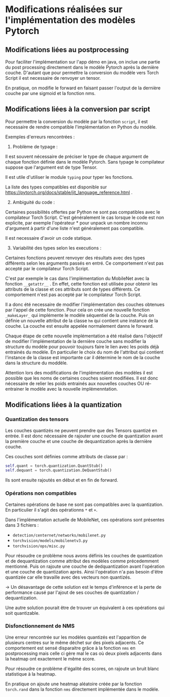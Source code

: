 # Modifications réalisées sur l'implémentation des modèles Pytorch

## Modifications liées au postprocessing

Pour faciliter l'implémentation sur l'app démo en java, on inclue une partie du post processing directement dans le modèle Pytorch après la dernière couche. D'autant que pour permettre la conversion du modèle vers Torch Script il est necessaire de renvoyer un tensor.

En pratique, on modifie le forward en faisant passer l'output de la dernière couche par une sigmoid et la fonction nms.

## Modifications liées à la conversion par script

Pour permettre la conversion du modèle par la fonction ```script```, il est necessaire de rendre compatible l'implémentation en Python du modèle.

Exemples d'erreurs rencontrées :

1. Problème de typage : 

Il est souvent nécessaire de préciser le type de chaque argument de chaque fonction définie dans le modèle Pytorch. Sans typage le compilateur suppose que l'argument est de type Tensor. 

Il est utile d'utiliser le module ```typing``` pour typer les fonctions.

La liste des types compatibles est disponible sur https://pytorch.org/docs/stable/jit_language_reference.html .

2. Ambiguité du code : 

Certaines possibilités offertes par Python ne sont pas compatibles avec le compilateur Torch Script. C'est généralement le cas lorsque le code est non explicite, par exemple l'opérateur * pour unpack un nombre inconnu d'argument à partir d'une liste n'est généralement pas compatible. 

Il est necessaire d'avoir un code statique. 

3. Variabilité des types selon les executions : 

Certaines fonctions peuvent renvoyer des résultats avec des types différents selon les arguments passés en entré. Ce comportement n'est pas accepté par le compilateur Torch Script. 

C'est par exemple le cas dans l'implémentation du MobileNet avec la fonction ```__getattr__``` . En effet, cette fonction est utilisée pour obtenir les attributs de la classe et ces attributs sont de types différents. Ce comportement n'est pas accepté par le compilateur Torch Script.

Il a donc été necessaire de modifier l'implémentation des couches obtenues par l'appel de cette fonction. Pour cela on crée une nouvelle fonction ```_makeLayer_``` qui implémente le modèle séquentiel de la couche. Puis on définie un nouvelle attribut de la classe ```hm``` qui contient une instance de la couche. La couche est ensuite appelée normalement danns le forward. 

Chaque étape de cette nouvelle implémentation a été réalisé dans l'objectif de modifier l'implémentation de la dernière couche sans modifier la structure du modèle pour pouvoir toujours faire le lien avec les poids déjà entrainés du modèle. En particulier le choix du nom de l'attribut qui contient l'instance de la classe est importante car il détermine le nom de la couche dans la structure du moddèle.

Attention lors des modifications de l'implémentation des modèles il est possible que les noms de certaines couches soient modifiées. Il est donc nécessaire de relier les poids entrainés aux nouvelles couches OU ré-entrainer le modèle avec la nouvelle implémenntation.

## Modifications liées à la quantization

### Quantization des tensors

Les couches quantizés ne peuvent prendre que des Tensors quantizé en entrée. Il est donc nécessaire de rajouter une couche de quantization avant la première couche et une couche de dequantization après la dernière couche.

Ces couches sont définies comme attributs de classe par :          
```Python
self.quant = torch.quantization.QuantStub()
self.dequant = torch.quantization.DeQuantStub()
```

Ils sont ensuite rajoutés en début et en fin de forward.

### Opérations non compatibles

Certaines opérations de base ne sont pas compatibles avec la quantization. En particulier il s'agit des opérationns ```*``` et ```+```.

Dans l'implémentation actuelle de MobileNet, ces opérations sont présentes dans 3 fichiers :

- ```detection/centernet/networks/mobilenet.py```
- ```torchvision/models/mobilenetv3.py```
- ```torchvision/ops/misc.py```

Pour résoudre ce problème nous avons définis les couches de quantization et de dequantization comme attribut des modèles comme précedemment mentionné. Puis on rajoute une couche de dedquantization avant l'opération et une couche de quantization après. Ainsi l'opération n'a pas besoin d'être quantizée car elle travaille avec des vecteurs non quantizés. 

-> Un désavantage de cette solution est le temps d'inférence et la perte de performance causé par l'ajout de ses couches de quantization / dequantization.

Une autre solution pourait être de trouver un équivalent à ces opérations qui soit quantizable.


### Disfonctionnement de NMS

Une erreur rencontrée sur les modèles quantizés est l'apparition de plusieurs centres sur le même déchet sur des pixels adjacents. Ce comportement est sensé disparaitre grâce à la fonction ```nms``` en postprocessing mais celle ci gère mal le cas où deux pixels adjacents dans la heatmap ont exactement le même score. 

Pour résoudre ce problème d'égalité des scores, on rajoute un bruit blanc statistique à la heatmap. 

En pratique on ajoute une heatmap aléatoire créée par la fonction ```torch.rand``` dans la fonction ```nms``` directement implémentée dans le modèle.
 

